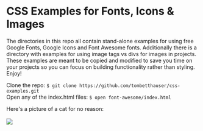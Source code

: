 # CSS Examples for Fonts, Icons & Images

The directories in this repo all contain stand-alone examples for using free Google Fonts, Google Icons and Font Awesome fonts. Additionally there is a directory with examples for using image tags vs divs for images in projects. These examples are meant to be copied and modified to save you time on your projects so you can focus on building functionality rather than styling. Enjoy!

Clone the repo: ```$ git clone https://github.com/tombetthauser/css-examples.git```
<br />
Open any of the index.html files: ```$ open font-awesome/index.html```

Here's a picture of a cat for no reason:
<br /><br />
<img src="https://images.unsplash.com/photo-1519052537078-e6302a4968d4?ixid=MnwxMjA3fDB8MHxzZWFyY2h8Mjl8fGNhdHxlbnwwfHwwfHw%3D&ixlib=rb-1.2.1&auto=format&fit=crop&w=900&q=60" />
